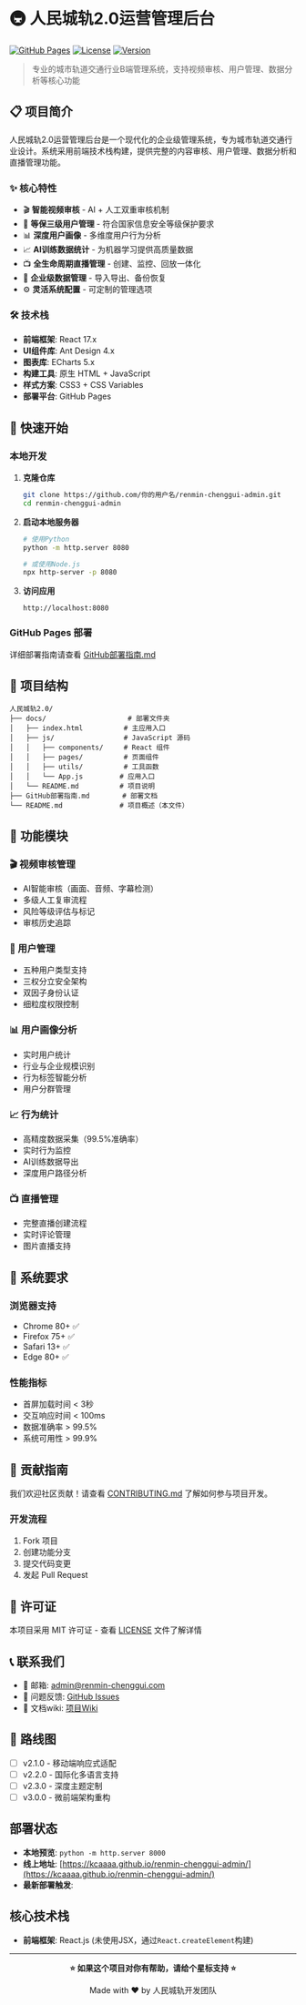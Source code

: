 # 🚇 人民城轨2.0运营管理后台

[![GitHub Pages](https://img.shields.io/badge/GitHub%20Pages-部署就绪-brightgreen)](https://github.com)
[![License](https://img.shields.io/badge/license-MIT-blue.svg)](LICENSE)
[![Version](https://img.shields.io/badge/version-2.0.1-orange.svg)](CHANGELOG.md)

> 专业的城市轨道交通行业B端管理系统，支持视频审核、用户管理、数据分析等核心功能

## 📋 项目简介

人民城轨2.0运营管理后台是一个现代化的企业级管理系统，专为城市轨道交通行业设计。系统采用前端技术栈构建，提供完整的内容审核、用户管理、数据分析和直播管理功能。

### ✨ 核心特性

- 🎬 **智能视频审核** - AI + 人工双重审核机制
- 👥 **等保三级用户管理** - 符合国家信息安全等级保护要求
- 📊 **深度用户画像** - 多维度用户行为分析
- 📈 **AI训练数据统计** - 为机器学习提供高质量数据
- 📺 **全生命周期直播管理** - 创建、监控、回放一体化
- 💾 **企业级数据管理** - 导入导出、备份恢复
- ⚙️ **灵活系统配置** - 可定制的管理选项

### 🛠️ 技术栈

- **前端框架**: React 17.x
- **UI组件库**: Ant Design 4.x  
- **图表库**: ECharts 5.x
- **构建工具**: 原生 HTML + JavaScript
- **样式方案**: CSS3 + CSS Variables
- **部署平台**: GitHub Pages

## 🚀 快速开始

### 本地开发

1. **克隆仓库**
   ```bash
   git clone https://github.com/你的用户名/renmin-chenggui-admin.git
   cd renmin-chenggui-admin
   ```

2. **启动本地服务器**
   ```bash
   # 使用Python
   python -m http.server 8080
   
   # 或使用Node.js
   npx http-server -p 8080
   ```

3. **访问应用**
   ```
   http://localhost:8080
   ```

### GitHub Pages 部署

详细部署指南请查看 [GitHub部署指南.md](GitHub部署指南.md)

## 📁 项目结构

```
人民城轨2.0/
├── docs/                    # 部署文件夹
│   ├── index.html          # 主应用入口
│   ├── js/                 # JavaScript 源码
│   │   ├── components/     # React 组件
│   │   ├── pages/          # 页面组件  
│   │   ├── utils/          # 工具函数
│   │   └── App.js         # 应用入口
│   └── README.md          # 项目说明
├── GitHub部署指南.md        # 部署文档
└── README.md              # 项目概述（本文件）
```

## 📖 功能模块

### 🎬 视频审核管理
- AI智能审核（画面、音频、字幕检测）
- 多级人工复审流程
- 风险等级评估与标记
- 审核历史追踪

### 👥 用户管理
- 五种用户类型支持
- 三权分立安全架构
- 双因子身份认证
- 细粒度权限控制

### 📊 用户画像分析
- 实时用户统计
- 行业与企业规模识别
- 行为标签智能分析
- 用户分群管理

### 📈 行为统计
- 高精度数据采集（99.5%准确率）
- 实时行为监控
- AI训练数据导出
- 深度用户路径分析

### 📺 直播管理  
- 完整直播创建流程
- 实时评论管理
- 图片直播支持

## 🔧 系统要求

### 浏览器支持
- Chrome 80+ ✅
- Firefox 75+ ✅  
- Safari 13+ ✅
- Edge 80+ ✅

### 性能指标
- 首屏加载时间 < 3秒
- 交互响应时间 < 100ms
- 数据准确率 > 99.5%
- 系统可用性 > 99.9%

## 🤝 贡献指南

我们欢迎社区贡献！请查看 [CONTRIBUTING.md](CONTRIBUTING.md) 了解如何参与项目开发。

### 开发流程
1. Fork 项目
2. 创建功能分支
3. 提交代码变更
4. 发起 Pull Request

## 📄 许可证

本项目采用 MIT 许可证 - 查看 [LICENSE](LICENSE) 文件了解详情

## 📞 联系我们

- 📧 邮箱: admin@renmin-chenggui.com
- 💬 问题反馈: [GitHub Issues](https://github.com/你的用户名/renmin-chenggui-admin/issues)
- 📖 文档wiki: [项目Wiki](https://github.com/你的用户名/renmin-chenggui-admin/wiki)

## 🎯 路线图

- [ ] v2.1.0 - 移动端响应式适配
- [ ] v2.2.0 - 国际化多语言支持  
- [ ] v2.3.0 - 深度主题定制
- [ ] v3.0.0 - 微前端架构重构

## 部署状态

- **本地预览**: `python -m http.server 8000`
- **线上地址**: [https://kcaaaa.github.io/renmin-chenggui-admin/](https://kcaaaa.github.io/renmin-chenggui-admin/)
- **最新部署触发**: <!-- DEPLOY_TIMESTAMP -->

## 核心技术栈
* **前端框架**: React.js (未使用JSX，通过`React.createElement`构建)

---

<div align="center">

**⭐ 如果这个项目对你有帮助，请给个星标支持 ⭐**

Made with ❤️ by 人民城轨开发团队

</div> 